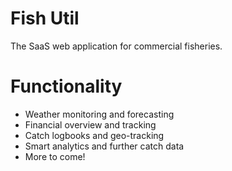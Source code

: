 # Fish Util
The SaaS web application for commercial fisheries.

# Functionality
- Weather monitoring and forecasting
- Financial overview and tracking
- Catch logbooks and geo-tracking
- Smart analytics and further catch data
- More to come!
